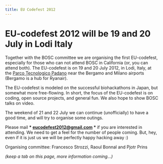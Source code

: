 ```yaml
---
title: EU Codefest 2012
---
```


EU-codefest 2012 will be 19 and 20 July in Lodi Italy
=====================================================

Together with the BOSC committee we are organising the first
EU-codefest, especially for those who can not attend BOSC in California
(or, you can attend both). The EU-codefest is on 19 and 20 July 2012, in
Lodi, Italy, at the [Parco Tecnologico
Padano](http://www.tecnoparco.org/) near the Bergamo and Milano airports
(Bergamo is a hub for Ryanair).

The EU-codefest is modeled on the successful biohackathons in Japan, but
somewhat more free-flowing. In short, the focus of the EU-codefest is on
coding, open source projects, and general fun. We also hope to show BOSC
talks on video.

The weekend of 21 and 22 July we can continue (unofficially) to have a
good time, and will try to organise some outings.

Please mail **\* eucodefest2012@gmail.com \*** if you are interested in
attending. We need to get a feel for the number of people coming. But,
hey, even if it is just us we will be perfectly happy hacking away :)

Organising committee: Francesco Strozzi, Raoul Bonnal and Pjotr Prins

*(keep a tab on this page, more information coming...)*
